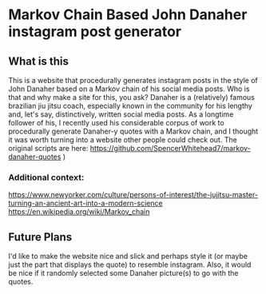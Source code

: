 # Markov Chain Based John Danaher instagram post generator

## What is this

This is a website that procedurally generates instagram posts in the style of John Danaher based on a Markov chain of his social media posts. Who is that and why make a site for this, you ask? Danaher is a (relatively) famous brazilian jiu jitsu coach, especially known in the community for his lengthy and, let's say, distinctively, written social media posts. As a longtime follower of his, I recently used his considerable corpus of work to procedurally generate Danaher-y quotes with a Markov chain, and I thought it was worth turning into a website other people could check out. The original scripts are here: https://github.com/SpencerWhitehead7/markov-danaher-quotes
) 
### Additional context:

https://www.newyorker.com/culture/persons-of-interest/the-jujitsu-master-turning-an-ancient-art-into-a-modern-science
https://en.wikipedia.org/wiki/Markov_chain


## Future Plans

I'd like to make the website nice and slick and perhaps style it (or maybe just the part that displays the quote) to resemble instagram. Also, it would be nice if it randomly selected some Danaher picture(s) to go with the quotes.